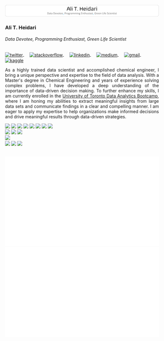 <!--readme header-->
<p align=center> 
  <img src="https://github.com/theidari/theidari/blob/main/asset/header.png" width="720"></br>
  <h3>Ali T. Heidari</h3>
  <h6>Data Devotee, Programming Enthusiast, Green Life Scientist</h6>
  <a href="https://twitter.com/theidariali" target="_blank" style='margin-right:10px'>
    <img align="center" src="https://cdn.jsdelivr.net/npm/simple-icons@3.0.1/icons/twitter.svg" alt="twitter" height="15px" width="15px"/>
  </a>
  &nbsp;
  <a href="https://stackoverflow.com/users/20154921/ali-taghipour-heidari" target="_blank" style='margin-right:10px'>
    <img align="center" src="https://cdn.jsdelivr.net/npm/simple-icons@3.0.1/icons/stackoverflow.svg" alt="stackoverflow" height="15px" width="15px"/>
  </a>
  &nbsp;
  <a href="https://www.linkedin.com/in/theidari/" target="_blank" style='margin-right:10px'>
    <img align="center" src="https://simpleicons.org/icons/linkedin.svg" alt="linkedin" height="15px" width="15px"/>
  </a>
  &nbsp;
  <a href="https://medium.com/@theidari.ali" target="_blank" style='margin-right:10px'>
    <img align="center" src="https://simpleicons.org/icons/medium.svg" alt="medium" height="15px" width="15px"/>
  </a>
   &nbsp;
  <a href="mailto:theidari.ali@gmail.com" target="_blank" style='margin-right:10px'>
    <img align="center" src="https://simpleicons.org/icons/gmail.svg" alt="gmail" height="15px" width="15px"/>
  </a>
   &nbsp;
  <a href="mailto:theidari.ali@gmail.com" target="_blank" style='margin-right:10px'>
    <img align="center" src="https://cdn.icon-icons.com/icons2/2389/PNG/512/kaggle_logo_icon_145140.png" alt="kaggle" height="12px" width="12px"/>
  </a>
</p>
<p align="justify">
As a highly trained data scientist and accomplished chemical engineer, I bring a unique perspective and expertise to the field of data analysis. With a Master's degree in Chemical Engineering and years of experience solving complex problems, I have developed a deep understanding of the importance of data-driven decision making. To further enhance my skills, I am currently enrolled in the <a href="https://bootcamp.learn.utoronto.ca/data/">University of Toronto Data Analytics Bootcamp</a>, where I am honing my abilities to extract meaningful insights from large data sets and communicate findings in a clear and compelling manner. I am eager to apply my expertise to help organizations make informed decisions and drive meaningful results through data-driven strategies. <Portfolio><Portfolio>
</p>


<p align="left"> 
<img src="https://img.shields.io/badge/Languages-white.svg?style=for-the-badge">
<img src="https://img.shields.io/badge/    -white.svg?style=for-the-badge">
<img src="https://img.shields.io/badge/python-%23316192.svg?style=for-the-badge&logo=Python&logoColor=yellow">
<img src="https://img.shields.io/badge/html5-%23E34F26.svg?style=for-the-badge&logo=html5&logoColor=white">
<img src="https://img.shields.io/badge/css3-%231572B6.svg?style=for-the-badge&logo=css3&logoColor=white" width="63.5px">
<img src="https://img.shields.io/badge/javascript-%23323330.svg?style=for-the-badge&logo=javascript&logoColor=%23F7DF1E" width="104px">
<img src="https://img.shields.io/badge/matlab-%23316192.svg?style=for-the-badge&logo=matlab&logoColor=%23E34F26" width="63">
<img src="https://img.shields.io/badge/Visual Basic-blueviolet.svg?style=for-the-badge&logo=.net&logoColor=#512BD4" width="115px"></br>

<img src="https://img.shields.io/badge/postgres-%23316192.svg?style=for-the-badge&logo=postgresql&logoColor=white" width="93px">
<img src="https://img.shields.io/badge/MongoDB-%234ea94b.svg?style=for-the-badge&logo=mongodb&logoColor=white" width="91px">
<img src="https://img.shields.io/badge/sqlite-%2307405e.svg?style=for-the-badge&logo=sqlite&logoColor=white" width="75px"></br>
<img src="https://img.shields.io/badge/leaflet-%199900.svg?style=for-the-badge&logo=leaflet&logoColor=gray" width="80px"></br>

<img src="https://img.shields.io/badge/Visualization-white.svg?style=for-the-badge">
<img src="https://img.shields.io/badge/tableau-lightgray.svg?style=for-the-badge&logo=tableau&logoColor=darkblue">
<img src="https://img.shields.io/badge/plotly-skyblue.svg?style=for-the-badge&logo=plotly&logoColor=darkblue"></br>

<img src="https://img.shields.io/badge/ -black.svg?style=for-the-badge" width="1500px" height="1px">

</p>

</p>
<p align="Center">
<img src="https://github.com/theidari/statusrepo/blob/master/generated/overview.svg" >
<img src="https://github.com/theidari/statusrepo/blob/master/generated/languages.svg" >
</p>
